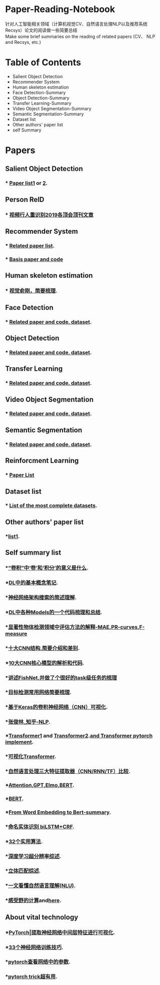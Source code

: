 # Paper-Reading-Notebook
针对人工智能相关领域（计算机视觉CV、自然语言处理NLP以及推荐系统Recsys）论文的阅读做一些简要总结        
Make some brief summaries on the reading of related papers (CV、 NLP and Recsys, etc.)     

# Table of Contents
* Salient Object Detection
* Recommender System
* Human skeleton estimation
* Face Detection-Summary
* Object Detection-Summary
* Transfer Learning-Summary
* Video Object Segmentation-Summary
* Semantic Segmentation-Summary
* Dataset list 
* Other authors' paper list
* self Summary


# Papers

## Salient Object Detection
### * [Paper list1](https://github.com/jiwei0921/SOD-CNNs-based-code-summary-) or [2](https://github.com/ArcherFMY/Paper_Reading_List).

## Person ReID
### * [视频行人重识别2019各顶会顶刊文章](https://mp.weixin.qq.com/s/48RSm8PmYGzbn4JzgaL3EQ)

## Recommender System

### * [Related paper list](https://github.com/hongleizhang/RSPapers).
### * [Basis paper and code](https://github.com/princewen/tensorflow_practice)

## Human skeleton estimation

### * [视觉俞刚，简要梳理](https://mp.weixin.qq.com/s/VWSyT96BWHFQaqVDR-GALg).

## Face Detection

### * [Related paper and code, dataset](https://github.com/ChanChiChoi/awesome-Face_Recognition).

## Object Detection

### * [Related paper and code, dataset](https://handong1587.github.io/deep_learning/2015/10/09/object-detection.html).

## Transfer Learning

### * [Related paper and code, dataset](https://github.com/artix41/awesome-transfer-learning).

## Video Object Segmentation

### * [Related paper and code, dataset](https://github.com/ArcherFMY/Paper_Reading_List/blob/master/Video-02-Video-Object-Segmentation.md).

## Semantic Segmentation

### * [Related paper and code, dataset](https://github.com/mrgloom/awesome-semantic-segmentation).
 
## Reinforcment Learning     

### * [Paper List](https://mp.weixin.qq.com/s/B3D5JxyRiUOaV0y8s7_w0g)    

## Dataset list

### * [List of the most complete datasets](https://www.datasetlist.com).

## Other authors' paper list

### *[list1](https://github.com/xw-hu/Reading-List).

## Self summary list

### *[“卷积”中‘卷’和‘积分’的意义是什么](https://mp.weixin.qq.com/s/PtPepSd2qtCLcVWWaLGwhQ).
### *[DL中的基本概念笔记](https://mp.weixin.qq.com/s/bHYJamDLDMCGvZ6K0J9GZQ).
### *[神经网络架构搜索的简述理解](https://www.leiphone.com/news/201907/ftBwyOKJUNrx2Cke.html).   
### *[DL中各种Models的一个代码梳理和总结](https://github.com/PaddlePaddle/models).
### *[显著性物体检测领域中评估方法的解释-MAE](https://blog.csdn.net/StupidAutofan/article/details/79556087),[PR-curves](https://blog.csdn.net/StupidAutofan/article/details/79583531),[F-measure](https://blog.csdn.net/StupidAutofan/article/details/79583450)
### *[十大CNN结构,简要介绍和差别](https://mp.weixin.qq.com/s/_e6H7IDrdbmdmOBjgIHApQ).
### *[10大CNN核心模型的解析和代码](https://mp.weixin.qq.com/s/bcYwIW6VpjG0IUf5tSUuMg).
### *[讲述FishNet,并做了个很好的task级任务的梳理](https://blog.csdn.net/P_LarT/article/details/89917706)
### *[目标检测常用网络简要梳理](https://mp.weixin.qq.com/s/ObHn-VAXtuaPuUi1XDXr6A).
### *[基于Keras的卷积神经网络（CNN）可视化](https://blog.csdn.net/weiwei9363/article/details/79112872).
### *[张俊林_知乎-NLP](https://www.zhihu.com/people/zhang-jun-lin-76/posts).
### *[Transformer1](https://jalammar.github.io/illustrated-transformer/) and [Transformer2](http://nlp.seas.harvard.edu/2018/04/03/attention.html).[and Transformer pytorch implement](https://blog.csdn.net/stupid_3/article/details/83184691).
### *[可视化Transformer](https://zhuanlan.zhihu.com/p/54356280).
### *[自然语言处理三大特征提取器（CNN/RNN/TF）比较](https://zhuanlan.zhihu.com/p/54743941).
### *[Attention,GPT,Elmo,BERT](https://blog.csdn.net/weixin_42446330/article/details/86710838).
### *[BERT](https://www.cnblogs.com/rucwxb/p/10277217.html).
### *[From Word Embedding to Bert-summary](https://zhuanlan.zhihu.com/p/49271699?utm_source=wechat_session&utm_medium=social&from=groupmessage&isappinstalled=0).
### *[命名实体识别 biLSTM+CRF](https://blog.csdn.net/xxzhix/article/details/81514040).
### *[32个实用算法](https://mp.weixin.qq.com/s/8Y_1Ky1CBjOpA1PZUTBVEA).
### *[深度学习超分辨率综述](https://mp.weixin.qq.com/s/G55dxHfMYxWzjz4_8YnUaw).
### *[立体匹配综述](https://mp.weixin.qq.com/s/cOHAQX12k19eogxfpk95tA).
### *[一文看懂自然语言理解(NLU)](https://mp.weixin.qq.com/s/dHZTdN6RHdUpmaCcGfxwBA).
### *[感受野的计算](https://cloud.tencent.com/developer/article/1179175)and[here](https://blog.csdn.net/Kerrwy/article/details/82430530).
## About vital technology
### *[PyTorch|提取神经网络中间层特征进行可视化](https://www.jianshu.com/p/2fe73baa09b8?utm_source=oschina-app).   
### *[33个神经网络训练技巧](https://mp.weixin.qq.com/s/GPNE2MZt-875nQZYRSF5YQ).    
### *[pytorch查看网络中的参数](https://blog.csdn.net/appleml/article/details/81000301).   
### *[pytorch trick超有用](https://mp.weixin.qq.com/s/o-V07uM5NBn-0kQOQYrImw).    

